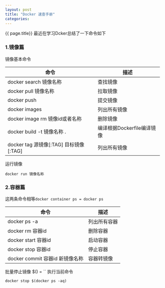 ```yaml
---
layout: post
title: "Docker 速查手册"
categories:  
---
```

{{ page.title}}
最近在学习Dcker总结了一下命令如下

### 1.镜像篇
镜像基本命令

| 命令 | 描述 |
|---|---|
|docker search 镜像名称|查找镜像|
|docker pull 镜像名称|拉取镜像|
|docker push|提交镜像|
|docker images|列出所有镜像|
|docker image rm 镜像id或者名称|删除镜像|
|docker build -t 镜像名称 .|编译根据Dockerfile编译镜像|
|docker tag 源镜像[:TAG] 目标镜像[:TAG] |列出所有镜像|

运行镜像


	docker run 镜像名称

### 2.容器篇
这两条命令相等`docker container ps = docker ps`

| 命令 | 描述 |
|---|---|
|docker ps -a|列出所有容器|
|docker rm 容器id|删除容器|
|docker start 容器id|启动容器|
|docker stop 容器id|停止容器|
|docker commit 容器id 新镜像名称|容器转镜像|

批量停止镜像 $() = \`\` 执行当前命令


	docker stop $(docker ps -aq)


